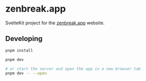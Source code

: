 # zenbreak.app  
SvelteKit project for the [zenbreak.app](https://zenbreak.app) website.  

## Developing  
```bash
pnpm install

pnpm dev

# or start the server and open the app in a new browser tab
pnpm dev -- --open
```